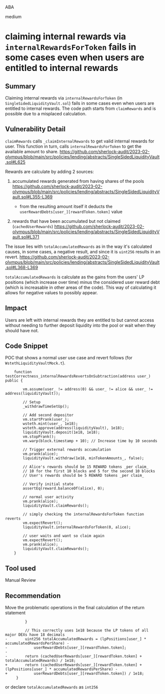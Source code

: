 ABA

medium

# claiming internal rewards via `internalRewardsForToken` fails in some cases even when users are entitled to internal rewards

## Summary

Claiming internal rewards via `internalRewardsForToken` (in `SingleSidedLiquidityVault.sol`) fails in some cases even when users are entitled to internal rewards. The code path starts from `claimRewards` and is possible due to a misplaced calculation.

## Vulnerability Detail

`claimRewards` calls `_claimInternalRewards` to get valid internal rewards for user. This function in turn, calls `internalRewardsForToken` to get the available amount to share.
https://github.com/sherlock-audit/2023-02-olympus/blob/main/src/policies/lending/abstracts/SingleSidedLiquidityVault.sol#L625

Rewards are calculate by adding 2 sources:
1) accumulated rewards generated from having shares of the pools
https://github.com/sherlock-audit/2023-02-olympus/blob/main/src/policies/lending/abstracts/SingleSidedLiquidityVault.sol#L355-L369
    - from the resulting amount itself it deducts the `userRewardDebts[user_][rewardToken.token]` value

2) rewards that have been accumulated but not claimed (`cachedUserRewards`)
https://github.com/sherlock-audit/2023-02-olympus/blob/main/src/policies/lending/abstracts/SingleSidedLiquidityVault.sol#L371

The issue lies with `totalAccumulatedRewards` as in the way it's calculated causes, in some cases, a negative result, and since it is `uint256` results in an revert.
https://github.com/sherlock-audit/2023-02-olympus/blob/main/src/policies/lending/abstracts/SingleSidedLiquidityVault.sol#L368-L369

`totalAccumulatedRewards` is calculate as the gains from the users' LP positions (which increase over time) minus the considered user reward debt (which is increasable in other areas of the code). This way of calculating it allows for negative values to possibly appear.

## Impact

Users are left with internal rewards they are entitled to but cannot access without needing to further deposit liquidity into the pool or wait when they should have not.

## Code Snippet

POC that shows a normal user use case and revert follows (for `WstethLiquidityVaultMock.t`).
```Solidity
    function testCorrectness_internalRewardsRevertsOnSubtraction(address user_) public {
        
        vm.assume(user_ != address(0) && user_ != alice && user_ != address(liquidityVault));

        // Setup
        _withdrawTimeSetUp();

        // Add second depositor
        vm.startPrank(user_);
        wsteth.mint(user_, 1e18);
        wsteth.approve(address(liquidityVault), 1e18);
        liquidityVault.deposit(1e18, 1e18);
        vm.stopPrank();
        vm.warp(block.timestamp + 10); // Increase time by 10 seconds

        // Trigger external rewards accumulation
        vm.prank(alice);
        liquidityVault.withdraw(1e18, minTokenAmounts_, false);

        // Alice's rewards should be 15 REWARD tokens _per claim_
        // 10 for the first 10 blocks and 5 for the second 10 blocks
        // User's rewards should be 5 REWARD tokens _per claim_

        // Verify initial state
        assertEq(reward.balanceOf(alice), 0);

        // normal user activity
        vm.prank(alice);
        liquidityVault.claimRewards();
        
        // simply checking the internalRewardsForToken function reverts 
        vm.expectRevert();
        liquidityVault.internalRewardsForToken(0, alice);    
        
        // user waits and want so claim again
        vm.expectRevert();
        vm.prank(alice);
        liquidityVault.claimRewards();
    }
```

## Tool used

Manual Review

## Recommendation

Move the problematic operations in the final calculation of the return statement
```Solidity
         }
 
         // This correctly uses 1e18 because the LP tokens of all major DEXs have 18 decimals
-        uint256 totalAccumulatedRewards = (lpPositions[user_] * accumulatedRewardsPerShare) -
-            userRewardDebts[user_][rewardToken.token];
-
-        return (cachedUserRewards[user_][rewardToken.token] + totalAccumulatedRewards) / 1e18;
+        return (cachedUserRewards[user_][rewardToken.token] + (lpPositions[user_] * accumulatedRewardsPerShare) -
+            userRewardDebts[user_][rewardToken.token]) / 1e18;
     }
```
or declare `totalAccumulatedRewards` as `int256`
